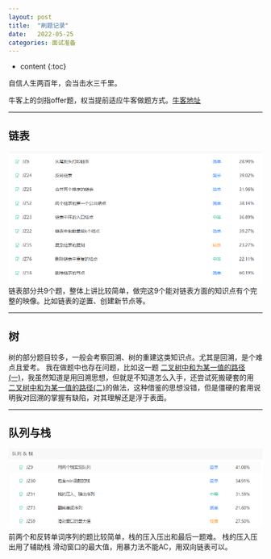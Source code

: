 ```yaml
---
layout: post
title:  "刷题记录"
date:   2022-05-25
categories: 面试准备
---
```

* content
{:toc}

自信人生两百年，会当击水三千里。


牛客上的剑指offer题，权当提前适应牛客做题方式。[牛客地址](https://www.nowcoder.com/exam/oj/ta?page=1&tpId=13&type=13)

---
## 链表
![链表题目](/img/2022-5-26/1.png)
链表部分共9个题，整体上讲比较简单，做完这9个能对链表方面的知识点有个完整的映像。比如链表的逆置、创建新节点等。

---
## 树
树的部分题目较多，一般会考察回溯、树的重建这类知识点。尤其是回溯，是个难点且爱考。
我在做题中也存在问题，比如这一题 [二叉树中和为某一值的路径(一)](https://www.nowcoder.com/practice/508378c0823c423baa723ce448cbfd0c?tpId=13&tqId=634&ru=/exam/oj/ta&qru=/ta/coding-interviews/question-ranking&sourceUrl=%2Fexam%2Foj%2Fta%3Fpage%3D1%26tpId%3D13%26type%3D13)，我虽然知道是用回溯思想，但就是不知道怎么入手，还尝试死搬硬套的用 [二叉树中和为某一值的路径(二)](https://www.nowcoder.com/practice/b736e784e3e34731af99065031301bca?tpId=13&tqId=23276&ru=/exam/oj/ta&qru=/ta/coding-interviews/question-ranking&sourceUrl=%2Fexam%2Foj%2Fta%3Fpage%3D1%26tpId%3D13%26type%3D13)的做法，这种借鉴的思想没错，但是僵硬的套用说明我对回溯的掌握有缺陷，对其理解还是浮于表面。

---
## 队列与栈
![队列与栈题目](/img/2022-5-26/队列与栈题目图.png)
前两个和反转单词序列的题比较简单，栈的压入压出和最后一题难。
栈的压入压出用了辅助栈
滑动窗口的最大值，用暴力法不能AC，用双向链表可以。
